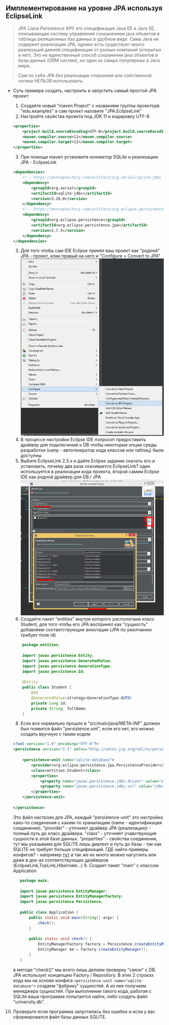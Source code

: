 ## Имплементирование на уровне JPA используя EclipseLink

> JPA (Java Persistence API) это спецификация Java EE и Java SE, описывающая систему управления сохранением java объектов в таблицы реляционных баз данных в удобном виде. Сама Java не содержит реализации JPA, однако есть существует много реализаций данной спецификации от разных компаний (открытых и нет). Это не единственный способ сохранения java объектов в базы данных (ORM систем), но один из самых популярных в Java мире.

> Сам по себе JPA без реализации сторонней или собственной логики НЕЛЬЗЯ использовать.


* Суть примера создать, настроить и запустить самый простой JPA проект:
  1. Создайте новый "maven Project" с названием группы проекторв "edu.examples" а сам проект назовите "JPA.EclipseLink"
  2. Настройте свойства проекта под JDK 11 и кодировку UTF-8
    ```xml
    <properties>
        <project.build.sourceEncoding>UTF-8</project.build.sourceEncoding>
        <maven.compiler.source>11</maven.compiler.source>
        <maven.compiler.target>11</maven.compiler.target>
    </properties>
    
    ```
  3. При помощи maven установите коннектор SQLite и реализацию JPA - EclipseLink

    ```xml
    <dependencies>
        <!-- https://mvnrepository.com/artifact/org.xerial/sqlite-jdbc -->
        <dependency>
		    <groupId>org.xerial</groupId>
		    <artifactId>sqlite-jdbc</artifactId>
		    <version>3.28.0</version>
		</dependency>
        <!-- https://mvnrepository.com/artifact/org.eclipse.persistence/org.eclipse.persistence.jpa -->
		<dependency>
		    <groupId>org.eclipse.persistence</groupId>
		    <artifactId>org.eclipse.persistence.jpa</artifactId>
		    <version>2.7.5</version>
		</dependency>
    </dependencies>
    ```
  3. Для того чтобы сам IDE Еclipse принял ваш проект как "родной" JPA - проект, клик правый на него и "Configure > Convert to JPA" ![1](1.png)
  4. В процессе настройки Eclipse IDE попросит предоставить драйвер для подключения к DB чтобы некоторые опции среды разработки (напр - автогенератор кода классов или таблиц) были доступны
  5. Выбите EclipseLink 2.5.x и дайте Eclipse задание скачать его и установить, почему два раза скачивается EclipseLink? один используется в реализации кода проекта, второй самим Eclipse IDE как родной драйвер для DB / JPA ![2](2.png)
  6. Создайте пакет "entities" внутри которого распологаем класс Student, для того чтобы его JPA воспринял как "сущность" добавляем соответствующие аннотации (JPA по умолчанию требует поле Id)
    ```java
        package entities;

        import javax.persistence.Entity;
        import javax.persistence.GeneratedValue;
        import javax.persistence.GenerationType;
        import javax.persistence.Id;

        @Entity
        public class Student {
            @Id
            @GeneratedValue(strategy=GenerationType.AUTO)
            private Long id;
            private String  fullName;
        }

    ```
   
  8. Если все нормально прошло в "src/main/java/META-INF" должен был появится файл "persistence.xml", если его нет, его можно создать вручную с таким кодом
    ```xml
    <?xml version="1.0" encoding="UTF-8"?>
    <persistence version="2.1" xmlns="http://xmlns.jcp.org/xml/ns/persistence" xmlns:xsi="http://www.w3.org/2001/XMLSchema-instance" xsi:schemaLocation="http://xmlns.jcp.org/xml/ns/persistence http://xmlns.jcp.org/xml/ns/persistence/persistence_2_1.xsd">

        <persistence-unit name="sqlite-database">
            <provider>org.eclipse.persistence.jpa.PersistenceProvider</provider>
            <class>entities.Student</class>
            <properties>
                <property name="javax.persistence.jdbc.driver" value="org.sqlite.JDBC" />
                <property name="javax.persistence.jdbc.url" value="jdbc:sqlite:university.db" />
            </properties>
        </persistence-unit>

    </persistence>
    ```
    Это файл настроек для JPA, каждый "persistence-unit" это настройка како-то соединения с каким-то хранилищем (name - идентификация соединения). "provider" - уточняет драйвер JPA (реализацию) - полный путь до класс драйвера. "class" - уточняет учавствующие сущности в этой базе данных. "properties" - свойства соединения, тут мы указываем для SQLITE лишь диалект и путь до базы - так как SQLITE не требует больше спецификаций. ГДЕ найти примеры конфигов? - например [тут](https://gist.github.com/aleroddepaz/f5c0870a61160e6559f26b950d762301) а так же их много можно нагуглить или даже в док-ах соответствующих драйверов (EclipseLink,TopLink,Hibernate...)
  9. Создает пакет "main" с классом Application
     ```java
        package main;

        import javax.persistence.EntityManager;
        import javax.persistence.EntityManagerFactory;
        import javax.persistence.Persistence;

        public class Application {
            public static void main(String[] args) {
                check();
            }
            
            public static void check() {
                EntityManagerFactory factory = Persistence.createEntityManagerFactory("sqlite-database");
                EntityManager em = factory.createEntityManager();
            }
        }

     ```  
     в методе "check()" мы всего лишь делаем проверку "связи" с DB. JPA использует концепцию Factory / Repository. В этих 2 строках кода мы на основе конфига ```<persistence-unit name="sqlite-database">``` создаем "фабрику" сущностей. А из нее получаем менеджера сущностей. При выполнении такого кода, работая с SQLite ваша программа попытается найти, либо создать файл "university.db". 
 10. Проверьте если программа запустилась без ошибок и если у вас сформировался файл базы данных SQLITE.    